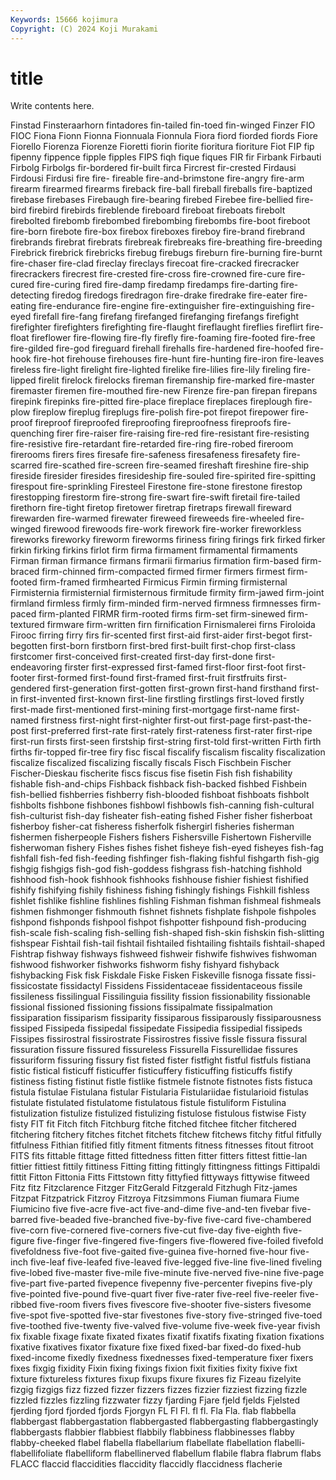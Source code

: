 ```yaml
---
Keywords: 15666 kojimura
Copyright: (C) 2024 Koji Murakami
---
```


# title

Write contents here.



Finstad
Finsteraarhorn fintadores fin-tailed fin-toed fin-winged Finzer FIO FIOC Fiona Fionn
Fionna Fionnuala Fionnula Fiora fiord fiorded fiords Fiore Fiorello Fiorenza
Fiorenze Fioretti fiorin fiorite fioritura fioriture Fiot FIP fip fipenny
fippence fipple fipples FIPS fiqh fique fiques FIR fir Firbank
Firbauti Firbolg Firbolgs fir-bordered fir-built firca Fircrest fir-crested Firdausi Firdousi
Firdusi fire fire- fireable fire-and-brimstone fire-angry fire-arm firearm firearmed firearms
fireback fire-ball fireball fireballs fire-baptized firebase firebases Firebaugh fire-bearing firebed
Firebee fire-bellied fire-bird firebird firebirds fireblende fireboard fireboat fireboats firebolt
firebolted firebomb firebombed firebombing firebombs fire-boot fireboot fire-born firebote fire-box
firebox fireboxes fireboy fire-brand firebrand firebrands firebrat firebrats firebreak firebreaks
fire-breathing fire-breeding Firebrick firebrick firebricks firebug firebugs fireburn fire-burning fire-burnt
fire-chaser fire-clad fireclay fireclays firecoat fire-cracked firecracker firecrackers firecrest fire-crested
fire-cross fire-crowned fire-cure fire-cured fire-curing fired fire-damp firedamp firedamps fire-darting
fire-detecting firedog firedogs firedragon fire-drake firedrake fire-eater fire-eating fire-endurance fire-engine
fire-extinguisher fire-extinguishing fire-eyed firefall fire-fang firefang firefanged firefanging firefangs firefight
firefighter firefighters firefighting fire-flaught fireflaught fireflies fireflirt fire-float fireflower fire-flowing
fire-fly firefly fire-foaming fire-footed fire-free fire-gilded fire-god fireguard firehall firehalls
fire-hardened fire-hoofed fire-hook fire-hot firehouse firehouses fire-hunt fire-hunting fire-iron fire-leaves
fireless fire-light firelight fire-lighted firelike fire-lilies fire-lily fireling fire-lipped firelit
firelock firelocks fireman firemanship fire-marked fire-master firemaster firemen fire-mouthed fire-new
Firenze fire-pan firepan firepans firepink firepinks fire-pitted fire-place fireplace fireplaces
fireplough fire-plow fireplow fireplug fireplugs fire-polish fire-pot firepot firepower fire-proof
fireproof fireproofed fireproofing fireproofness fireproofs fire-quenching firer fire-raiser fire-raising fire-red
fire-resistant fire-resisting fire-resistive fire-retardant fire-retarded fire-ring fire-robed fireroom firerooms firers
fires firesafe fire-safeness firesafeness firesafety fire-scarred fire-scathed fire-screen fire-seamed fireshaft
fireshine fire-ship fireside firesider firesides firesideship fire-souled fire-spirited fire-spitting firespout
fire-sprinkling Firesteel Firestone fire-stone firestone firestop firestopping firestorm fire-strong fire-swart
fire-swift firetail fire-tailed firethorn fire-tight firetop firetower firetrap firetraps firewall
fireward firewarden fire-warmed firewater fireweed fireweeds fire-wheeled fire-winged firewood firewoods
fire-work firework fire-worker fireworkless fireworks fireworky fireworm fireworms firiness firing
firings firk firked firker firkin firking firkins firlot firm firma
firmament firmamental firmaments Firman firman firmance firmans firmarii firmarius firmation
firm-based firm-braced firm-chinned firm-compacted firmed firmer firmers firmest firm-footed firm-framed
firmhearted Firmicus Firmin firming firmisternal Firmisternia firmisternial firmisternous firmitude firmity
firm-jawed firm-joint firmland firmless firmly firm-minded firm-nerved firmness firmnesses firm-paced
firm-planted FIRMR firm-rooted firms firm-set firm-sinewed firm-textured firmware firm-written firn
firnification Firnismalerei firns Firoloida Firooc firring firry firs fir-scented first
first-aid first-aider first-begot first-begotten first-born firstborn first-bred first-built first-chop first-class
firstcomer first-conceived first-created first-day first-done first-endeavoring firster first-expressed first-famed first-floor
first-foot first-footer first-formed first-found first-framed first-fruit firstfruits first-gendered first-generation first-gotten
first-grown first-hand firsthand first-in first-invented first-known first-line firstling firstlings first-loved
firstly first-made first-mentioned first-mining first-mortgage first-name first-named firstness first-night first-nighter
first-out first-page first-past-the-post first-preferred first-rate first-rately first-rateness first-rater first-ripe first-run
firsts first-seen firstship first-string first-told first-written Firth firth firths fir-topped
fir-tree firy fisc fiscal fiscalify fiscalism fiscality fiscalization fiscalize fiscalized
fiscalizing fiscally fiscals Fisch Fischbein Fischer Fischer-Dieskau fischerite fiscs fiscus
fise fisetin Fish fish fishability fishable fish-and-chips Fishback fishback fish-backed
fishbed Fishbein fish-bellied fishberries fishberry fish-blooded fishboat fishboats fishbolt fishbolts
fishbone fishbones fishbowl fishbowls fish-canning fish-cultural fish-culturist fish-day fisheater fish-eating
fished Fisher fisher fisherboat fisherboy fisher-cat fisheress fisherfolk fishergirl fisheries
fisherman fishermen fisherpeople Fishers fishers Fishersville Fishertown Fisherville fisherwoman fishery
Fishes fishes fishet fisheye fish-eyed fisheyes fish-fag fishfall fish-fed fish-feeding
fishfinger fish-flaking fishful fishgarth fish-gig fishgig fishgigs fish-god fish-goddess fishgrass
fish-hatching fishhold fishhood fish-hook fishhook fishhooks fishhouse fishier fishiest fishified
fishify fishifying fishily fishiness fishing fishingly fishings Fishkill fishless fishlet
fishlike fishline fishlines fishling Fishman fishman fishmeal fishmeals fishmen fishmonger
fishmouth fishnet fishnets fishplate fishpole fishpoles fishpond fishponds fishpool fishpot
fishpotter fishpound fish-producing fish-scale fish-scaling fish-selling fish-shaped fish-skin fishskin fish-slitting
fishspear Fishtail fish-tail fishtail fishtailed fishtailing fishtails fishtail-shaped Fishtrap fishway
fishways fishweed fishweir fishwife fishwives fishwoman fishwood fishworker fishworks fishworm
fishy fishyard fishyback fishybacking Fisk fisk Fiskdale Fiske Fisken Fiskeville
fisnoga fissate fissi- fissicostate fissidactyl Fissidens Fissidentaceae fissidentaceous fissile fissileness
fissilingual Fissilinguia fissility fission fissionability fissionable fissional fissioned fissioning fissions
fissipalmate fissipalmation fissiparation fissiparism fissiparity fissiparous fissiparously fissiparousness fissiped Fissipeda
fissipedal fissipedate Fissipedia fissipedial fissipeds Fissipes fissirostral fissirostrate Fissirostres fissive
fissle fissura fissural fissuration fissure fissured fissureless Fissurella Fissurellidae fissures
fissuriform fissuring fissury fist fisted fister fistfight fistful fistfuls fistiana
fistic fistical fisticuff fisticuffer fisticuffery fisticuffing fisticuffs fistify fistiness fisting
fistinut fistle fistlike fistmele fistnote fistnotes fists fistuca fistula fistulae
Fistulana fistular Fistularia Fistulariidae fistularioid fistulas fistulate fistulated fistulatome fistulatous
fistule fistuliform Fistulina fistulization fistulize fistulized fistulizing fistulose fistulous fistwise
Fisty fisty FIT fit Fitch fitch Fitchburg fitche fitched fitchee
fitcher fitchered fitchering fitchery fitches fitchet fitchets fitchew fitchews fitchy
fitful fitfully fitfulness Fithian fitified fitly fitment fitments fitness fitnesses
fitout fitroot FITS fits fittable fittage fitted fittedness fitten fitter
fitters fittest fittie-lan fittier fittiest fittily fittiness Fitting fitting fittingly
fittingness fittings Fittipaldi fittit Fitton Fittonia Fitts Fittstown fitty fittyfied
fittyways fittywise fitweed Fitz fitz Fitzclarence Fitzger FitzGerald Fitzgerald Fitzhugh
Fitz-james Fitzpat Fitzpatrick Fitzroy Fitzroya Fitzsimmons Fiuman fiumara Fiume Fiumicino
five five-acre five-act five-and-dime five-and-ten fivebar five-barred five-beaded five-branched five-by-five
five-card five-chambered five-corn five-cornered five-corners five-cut five-day five-eighth five-figure five-finger
five-fingered five-fingers five-flowered five-foiled fivefold fivefoldness five-foot five-gaited five-guinea five-horned
five-hour five-inch five-leaf five-leafed five-leaved five-legged five-line five-lined fiveling five-lobed
five-master five-mile five-minute five-nerved five-nine five-page five-part five-parted fivepence fivepenny
five-percenter fivepins five-ply five-pointed five-pound five-quart fiver five-rater five-reel five-reeler
five-ribbed five-room fivers fives fivescore five-shooter five-sisters fivesome five-spot five-spotted
five-star fivestones five-story five-stringed five-toed five-toothed five-twenty five-valved five-volume five-week
five-year fivish fix fixable fixage fixate fixated fixates fixatif fixatifs
fixating fixation fixations fixative fixatives fixator fixature fixe fixed fixed-bar
fixed-do fixed-hub fixed-income fixedly fixedness fixednesses fixed-temperature fixer fixers fixes
fixgig fixidity Fixin fixing fixings fixion fixit fixities fixity fixive
fixt fixture fixtureless fixtures fixup fixups fixure fixures fiz Fizeau
fizelyite fizgig fizgigs fizz fizzed fizzer fizzers fizzes fizzier fizziest
fizzing fizzle fizzled fizzles fizzling fizzwater fizzy fjarding Fjare fjeld
fjelds Fjelsted fjerding fjord fjorded fjords Fjorgyn FL Fl Fl.
fl fl. Fla Fla. flab flabbella flabbergast flabbergastation flabbergasted flabbergasting
flabbergastingly flabbergasts flabbier flabbiest flabbily flabbiness flabbinesses flabby flabby-cheeked flabel
flabella flabellarium flabellate flabellation flabelli- flabellifoliate flabelliform flabellinerved flabellum flabile
flabra flabrum flabs FLACC flaccid flaccidities flaccidity flaccidly flaccidness flacherie
